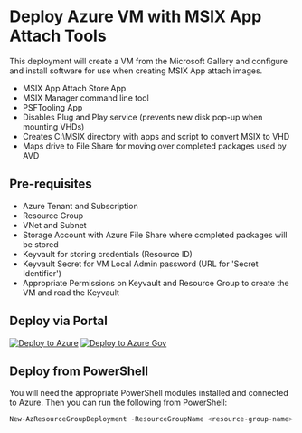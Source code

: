 # Deploy Azure VM with MSIX App Attach Tools
This deployment will create a VM from the Microsoft Gallery and configure and install software for use when creating MSIX App attach images.
- MSIX App Attach Store App
- MSIX Manager command line tool
- PSFTooling App
- Disables Plug and Play service (prevents new disk pop-up when mounting VHDs)
- Creates C:\MSIX directory with apps and script to convert MSIX to VHD
- Maps drive to File Share for moving over completed packages used by AVD

## Pre-requisites

- Azure Tenant and Subscription
- Resource Group
- VNet and Subnet
- Storage Account with Azure File Share where completed packages will be stored
- Keyvault for storing credentials (Resource ID)
- Keyvault Secret for VM Local Admin password (URL for 'Secret Identifier')
- Appropriate Permissions on Keyvault and Resource Group to create the VM and read the Keyvault

## Deploy via Portal

[![Deploy to Azure](https://aka.ms/deploytoazurebutton)](https://portal.azure.com/#blade/Microsoft_Azure_CreateUIDef/CustomDeploymentBlade/uri/https%3A%2F%2Fraw.githubusercontent.com%2FJCoreMS%2FDeployMSIXVM%2Fmaster%2Fsolution.json/uiFormDefinitionUri/https%3A%2F%2Fraw.githubusercontent.com%2FJCoreMS%2FDeployMSIXVM%2Fmaster%2FuiDefinition.json) [![Deploy to Azure Gov](https://aka.ms/deploytoazuregovbutton)](https://portal.azure.us/#blade/Microsoft_Azure_CreateUIDef/CustomDeploymentBlade/uri/https%3A%2F%2Fraw.githubusercontent.com%2FJCoreMS%2FDeployMSIXVM%2Fmaster%2Fsolution.json/uiFormDefinitionUri/https%3A%2F%2Fraw.githubusercontent.com%2FJCoreMS%2FDeployMSIXVM%2Fmaster%2FuiDefinition.json)

## Deploy from PowerShell

You will need the appropriate PowerShell modules installed and connected to Azure.  Then you can run the following from PowerShell:  
```PowerShell
New-AzResourceGroupDeployment -ResourceGroupName <resource-group-name> -TemplateFile https://raw.githubusercontent.com/JCoreMS/DeployMSIXVM/main/solution.bicep
```
